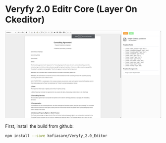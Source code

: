# Veryfy 2.0 Editr Core (Layer On Ckeditor)

![Veryfy 2.0 Editor Core](sample/editor.png)

First, install the build from github:

```bash
npm install --save kofiasare/Veryfy_2.0_Editor
```
